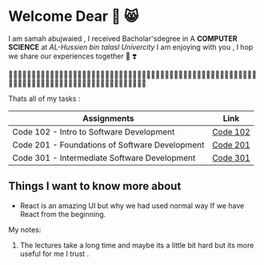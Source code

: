 # Welcome Dear 💙 😸

I am samah abujwaied , I received Bacholar'sdegree in A **COMPUTER SCIENCE** at *AL-Hussien bin talasl Univercity*  I am enjoying with you , I hop we share our experiences together 🤟 ❣️

👩🏻‍💻👩🏻‍💻👩🏻‍💻👩🏻‍💻👩🏻‍💻👩🏻‍💻👩🏻‍💻👩🏻‍💻👩🏻‍💻👩🏻‍💻👩🏻‍💻👩🏻‍💻👩🏻‍💻👩🏻‍💻👩🏻‍💻👩🏻‍💻👩🏻‍💻👩🏻‍💻👩🏻‍💻👩🏻‍💻👩🏻‍💻👩🏻‍💻👩🏻‍💻👩🏻‍💻👩🏻‍💻👩🏻‍💻👩🏻‍💻👩🏻‍💻


Thats all of my tasks :

| Assignments|             Link             |
| -----------|------------------------------|
|  Code 102 - Intro to Software Development  | [Code 102](READ1.md)       |
|  Code 201 - Foundations of Software Development     | [Code 201](READ2.md)         |
|  Code 301 - Intermediate Software Development     | [Code 301 ](READ3.md)         |




## Things I want to know more about
- React is an amazing UI but why we had used normal way If we have React from the beginning.

My notes:
1. The lectures take a long time and maybe its a little bit hard but its more useful for me I trust .






